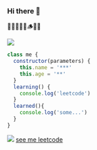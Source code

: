 ### Hi there 👋

🏃‍♀️🧱🏃‍♀️🪵🏃‍♀

![](https://avatars.githubusercontent.com/u/46018456?v=4)

```Javascript
class me {
  constructor(parameters) {
    this.name = '***'
    this.age = '**'
  }
  learning() {
    console.log('leetcode')
  }
  learned(){
    console.log('some...')
  }
}
```

![](https://leetcode-cn.com/u/fridaysunnyd/)
<a href="https://leetcode-cn.com/u/fridaysunnyd/">see me leetcode</a>
<!--
**fridaysunnyd/fridaysunnyd** is a ✨ _special_ ✨ repository because its `README.md` (this file) appears on your GitHub profile.

Here are some ideas to get you started:

- 🔭 I’m currently working on ...
- 🌱 I’m currently learning ...
- 👯 I’m looking to collaborate on ...
- 🤔 I’m looking for help with ...
- 💬 Ask me about ...
- 📫 How to reach me: ...
- 😄 Pronouns: ...
- ⚡ Fun fact: ...
-->

